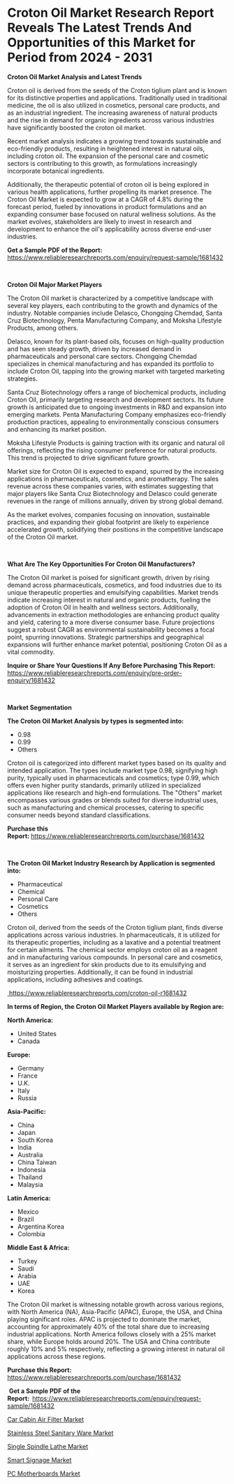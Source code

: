 <p><h1>Croton Oil Market Research Report Reveals The Latest Trends And Opportunities of this Market for Period from 2024 - 2031</h1></p><p><strong>Croton Oil Market Analysis and Latest Trends</strong></p>
<p><p>Croton oil is derived from the seeds of the Croton tiglium plant and is known for its distinctive properties and applications. Traditionally used in traditional medicine, the oil is also utilized in cosmetics, personal care products, and as an industrial ingredient. The increasing awareness of natural products and the rise in demand for organic ingredients across various industries have significantly boosted the croton oil market. </p><p>Recent market analysis indicates a growing trend towards sustainable and eco-friendly products, resulting in heightened interest in natural oils, including croton oil. The expansion of the personal care and cosmetic sectors is contributing to this growth, as formulations increasingly incorporate botanical ingredients. </p><p>Additionally, the therapeutic potential of croton oil is being explored in various health applications, further propelling its market presence. The Croton Oil Market is expected to grow at a CAGR of 4.8% during the forecast period, fueled by innovations in product formulations and an expanding consumer base focused on natural wellness solutions. As the market evolves, stakeholders are likely to invest in research and development to enhance the oil's applicability across diverse end-user industries.</p></p>
<p><strong>Get a Sample PDF of the Report:&nbsp;</strong> <a href="https://www.reliableresearchreports.com/enquiry/request-sample/1681432?utm_campaign=38&utm_medium=2&utm_source=Github&utm_content=ia&utm_term=01102024&utm_id=croton-oil">https://www.reliableresearchreports.com/enquiry/request-sample/1681432</a></p>
<p>&nbsp;</p>
<p><strong>Croton Oil Major Market Players</strong></p>
<p><p>The Croton Oil market is characterized by a competitive landscape with several key players, each contributing to the growth and dynamics of the industry. Notable companies include Delasco, Chongqing Chemdad, Santa Cruz Biotechnology, Penta Manufacturing Company, and Moksha Lifestyle Products, among others.</p><p>Delasco, known for its plant-based oils, focuses on high-quality production and has seen steady growth, driven by increased demand in pharmaceuticals and personal care sectors. Chongqing Chemdad specializes in chemical manufacturing and has expanded its portfolio to include Croton Oil, tapping into the growing market with targeted marketing strategies.</p><p>Santa Cruz Biotechnology offers a range of biochemical products, including Croton Oil, primarily targeting research and development sectors. Its future growth is anticipated due to ongoing investments in R&D and expansion into emerging markets. Penta Manufacturing Company emphasizes eco-friendly production practices, appealing to environmentally conscious consumers and enhancing its market position.</p><p>Moksha Lifestyle Products is gaining traction with its organic and natural oil offerings, reflecting the rising consumer preference for natural products. This trend is projected to drive significant future growth.</p><p>Market size for Croton Oil is expected to expand, spurred by the increasing applications in pharmaceuticals, cosmetics, and aromatherapy. The sales revenue across these companies varies, with estimates suggesting that major players like Santa Cruz Biotechnology and Delasco could generate revenues in the range of millions annually, driven by strong global demand.</p><p>As the market evolves, companies focusing on innovation, sustainable practices, and expanding their global footprint are likely to experience accelerated growth, solidifying their positions in the competitive landscape of the Croton Oil market.</p></p>
<p>&nbsp;</p>
<p><strong>What Are The Key Opportunities For Croton Oil Manufacturers?</strong></p>
<p><p>The Croton Oil market is poised for significant growth, driven by rising demand across pharmaceuticals, cosmetics, and food industries due to its unique therapeutic properties and emulsifying capabilities. Market trends indicate increasing interest in natural and organic products, fueling the adoption of Croton Oil in health and wellness sectors. Additionally, advancements in extraction methodologies are enhancing product quality and yield, catering to a more diverse consumer base. Future projections suggest a robust CAGR as environmental sustainability becomes a focal point, spurring innovations. Strategic partnerships and geographical expansions will further enhance market potential, positioning Croton Oil as a vital commodity.</p></p>
<p><strong>Inquire or Share Your Questions If Any Before Purchasing This Report:</strong> <a href="https://www.reliableresearchreports.com/enquiry/pre-order-enquiry/1681432?utm_campaign=38&utm_medium=2&utm_source=Github&utm_content=ia&utm_term=01102024&utm_id=croton-oil">https://www.reliableresearchreports.com/enquiry/pre-order-enquiry/1681432</a></p>
<p>&nbsp;</p>
<p><strong>Market Segmentation</strong></p>
<p><strong>The Croton Oil Market Analysis by types is segmented into:</strong></p>
<p><ul><li>0.98</li><li>0.99</li><li>Others</li></ul></p>
<p><p>Croton oil is categorized into different market types based on its quality and intended application. The types include market type 0.98, signifying high purity, typically used in pharmaceuticals and cosmetics; type 0.99, which offers even higher purity standards, primarily utilized in specialized applications like research and high-end formulations. The "Others" market encompasses various grades or blends suited for diverse industrial uses, such as manufacturing and chemical processes, catering to specific consumer needs beyond standard classifications.</p></p>
<p><strong>Purchase this Report:&nbsp;</strong><a href="https://www.reliableresearchreports.com/purchase/1681432?utm_campaign=38&utm_medium=2&utm_source=Github&utm_content=ia&utm_term=01102024&utm_id=croton-oil">https://www.reliableresearchreports.com/purchase/1681432</a></p>
<p>&nbsp;</p>
<p><strong>The Croton Oil Market Industry Research by Application is segmented into:</strong></p>
<p><ul><li>Pharmaceutical</li><li>Chemical</li><li>Personal Care</li><li>Cosmetics</li><li>Others</li></ul></p>
<p><p>Croton oil, derived from the seeds of the Croton tiglium plant, finds diverse applications across various industries. In pharmaceuticals, it is utilized for its therapeutic properties, including as a laxative and a potential treatment for certain ailments. The chemical sector employs croton oil as a reagent and in manufacturing various compounds. In personal care and cosmetics, it serves as an ingredient for skin products due to its emulsifying and moisturizing properties. Additionally, it can be found in industrial applications, including adhesives and coatings.</p></p>
<p><a href="https://www.reliableresearchreports.com/croton-oil-r1681432?utm_campaign=38&utm_medium=2&utm_source=Github&utm_content=ia&utm_term=01102024&utm_id=croton-oil">&nbsp;https://www.reliableresearchreports.com/croton-oil-r1681432</a></p>
<p><strong>In terms of Region, the Croton Oil Market Players available by Region are:</strong></p>
<p>
    <p> <strong> North America: </strong>
        <ul>
            <li>United States</li>
            <li>Canada</li>
        </ul>
        </p> 
    <p> <strong> Europe: </strong>
        <ul>
            <li>Germany</li>
            <li>France</li>
            <li>U.K.</li>
            <li>Italy</li>
            <li>Russia</li>
        </ul>
        </p> 
    <p> <strong> Asia-Pacific: </strong>
        <ul>
            <li>China</li>
            <li>Japan</li>
            <li>South Korea</li>
            <li>India</li>
            <li>Australia</li>
            <li>China Taiwan</li>
            <li>Indonesia</li>
            <li>Thailand</li>
            <li>Malaysia</li>
        </ul>
        </p> 
    <p> <strong> Latin America: </strong>
        <ul>
            <li>Mexico</li>
            <li>Brazil</li>
            <li>Argentina Korea</li>
            <li>Colombia</li>
        </ul>
        </p> 
    <p> <strong> Middle East & Africa: </strong>
        <ul>
            <li>Turkey</li>
            <li>Saudi</li>
            <li>Arabia</li>
            <li>UAE</li>
            <li>Korea</li>
        </ul>
    </p>
    </p>
<p><p>The Croton Oil market is witnessing notable growth across various regions, with North America (NA), Asia-Pacific (APAC), Europe, the USA, and China playing significant roles. APAC is projected to dominate the market, accounting for approximately 40% of the total share due to increasing industrial applications. North America follows closely with a 25% market share, while Europe holds around 20%. The USA and China contribute roughly 10% and 5% respectively, reflecting a growing interest in natural oil applications across these regions.</p></p>
<p><strong>Purchase this Report: </strong><a href="https://www.reliableresearchreports.com/purchase/1681432?utm_campaign=38&utm_medium=2&utm_source=Github&utm_content=ia&utm_term=01102024&utm_id=croton-oil">https://www.reliableresearchreports.com/purchase/1681432</a></p>
<p>&nbsp;<strong>Get a Sample PDF of the Report:&nbsp;&nbsp;</strong><a href="https://www.reliableresearchreports.com/enquiry/request-sample/1681432?utm_campaign=38&utm_medium=2&utm_source=Github&utm_content=ia&utm_term=01102024&utm_id=croton-oil">https://www.reliableresearchreports.com/enquiry/request-sample/1681432</a></p>
<p><strong></strong></p>
<p><p><a href="https://medium.com/@lourdestd6bs/insights-into-the-car-cabin-air-filter-industry-market-financial-status-market-size-and-revenue-b8e5de0a095c?utm_campaign=38&utm_medium=2&utm_source=Github&utm_content=ia&utm_term=01102024&utm_id=croton-oil">Car Cabin Air Filter Market</a></p><p><a href="https://github.com/tacitam515l/Market-Research-Report-List-1/blob/main/stainless-steel-sanitary-ware-market.md?utm_campaign=38&utm_medium=2&utm_source=Github&utm_content=ia&utm_term=01102024&utm_id=croton-oil">Stainless Steel Sanitary Ware Market</a></p><p><a href="https://www.linkedin.com/pulse/single-spindle-lathe-market-size-growing-cagr-146-report-q5sne?utm_campaign=38&utm_medium=2&utm_source=Github&utm_content=ia&utm_term=01102024&utm_id=croton-oil">Single Spindle Lathe Market</a></p><p><a href="https://issuu.com/reportprime-2/docs/smart-signage-market-size-2030.pptx_78e566bd5860a1?utm_campaign=38&utm_medium=2&utm_source=Github&utm_content=ia&utm_term=01102024&utm_id=croton-oil">Smart Signage Market</a></p><p><a href="https://issuu.com/reportprime-2/docs/pc-motherboards-market-size-2030.pp_03d36ceca9bfd1?utm_campaign=38&utm_medium=2&utm_source=Github&utm_content=ia&utm_term=01102024&utm_id=croton-oil">PC Motherboards Market</a></p></p>